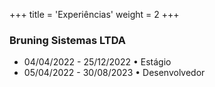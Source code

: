 +++
title = 'Experiências'
weight = 2
+++

### Bruning Sistemas LTDA
- 04/04/2022 - 25/12/2022 • Estágio 
- 05/04/2022 - 30/08/2023 • Desenvolvedor